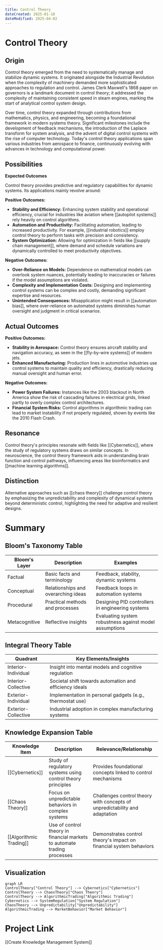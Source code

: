 ```yaml
---
title: Control Theory
dateCreated: 2025-01-18
dateModified: 2025-04-02
---
```


# Control Theory

## Origin

Control theory emerged from the need to systematically manage and stabilize dynamic systems. It originated alongside the Industrial Revolution when the complexity of machinery demanded more sophisticated approaches to regulation and control. James Clerk Maxwell's 1868 paper on governors is a landmark document in control theory; it addressed the complexity of maintaining consistent speed in steam engines, marking the start of analytical control system design.

Over time, control theory expanded through contributions from mathematics, physics, and engineering, becoming a foundational framework in modern systems theory. Significant milestones include the development of feedback mechanisms, the introduction of the Laplace transform for system analysis, and the advent of digital control systems with the rise of computer technology. Today's control theory applications span various industries from aerospace to finance, continuously evolving with advances in technology and computational power.

## Possibilities

**Expected Outcomes**

Control theory provides predictive and regulatory capabilities for dynamic systems. Its applications mainly revolve around:

**Positive Outcomes:**
- **Stability and Efficiency:** Enhancing system stability and operational efficiency, crucial for industries like aviation where [[autopilot systems]] rely heavily on control algorithms.
- **Automation and Productivity:** Facilitating automation, leading to increased productivity. For example, [[industrial robotics]] employ control theory to perform tasks with precision and consistency.
- **System Optimization:** Allowing for optimization in fields like [[supply chain management]], where demand and schedule variations are dynamically controlled to meet productivity objectives.

**Negative Outcomes:**
- **Over-Reliance on Models:** Dependence on mathematical models can overlook system nuances, potentially leading to inaccuracies or failures if the model assumptions are violated.
- **Complexity and Implementation Costs:** Designing and implementing control systems can be complex and costly, demanding significant expertise and resources.
- **Unintended Consequences:** Misapplication might result in [[automation bias]], where over-reliance on automated systems diminishes human oversight and judgment in critical scenarios.

## Actual Outcomes

**Positive Outcomes:**
- **Stability in Aerospace:** Control theory ensures aircraft stability and navigation accuracy, as seen in the [[fly-by-wire systems]] of modern jets.
- **Enhanced Manufacturing:** Production lines in automotive industries use control systems to maintain quality and efficiency, drastically reducing manual oversight and human error.

**Negative Outcomes:**
- **Power System Failures:** Instances like the 2003 blackout in North America show the risk of cascading failures in electrical grids, linked partly to overly complex control architectures.
- **Financial System Risks:** Control algorithms in algorithmic trading can lead to market instability if not properly regulated, shown by events like the 2010 Flash Crash.

## Resonance

Control theory's principles resonate with fields like [[Cybernetics]], where the study of regulatory systems draws on similar concepts. In neuroscience, the control theory framework aids in understanding brain function and control pathways, influencing areas like bioinformatics and [[machine learning algorithms]].

## Distinction

Alternative approaches such as [[chaos theory]] challenge control theory by emphasizing the unpredictability and complexity of dynamical systems beyond deterministic control, highlighting the need for adaptive and resilient designs.

# Summary

## Bloom's Taxonomy Table

| **Bloom's Layer** | **Description**                     | **Examples**                                           |
| ----------------- | ----------------------------------- | ------------------------------------------------------ |
| Factual           | Basic facts and terminology         | Feedback, stability, dynamic systems                    |
| Conceptual        | Relationships and overarching ideas | Feedback loops in automation systems                    |
| Procedural        | Practical methods and processes     | Designing PID controllers in engineering systems        |
| Metacognitive     | Reflective insights                 | Evaluating system robustness against model assumptions  |

## Integral Theory Table

| **Quadrant**        | **Key Elements/Insights**                                 |
| ------------------- | --------------------------------------------------------- |
| Interior-Individual | Insight into mental models and cognitive regulation       |
| Interior-Collective | Societal shift towards automation and efficiency ideals   |
| Exterior-Individual | Implementation in personal gadgets (e.g., thermostat use) |
| Exterior-Collective | Industrial adoption in complex manufacturing systems      |

## Knowledge Expansion Table

| **Knowledge Item**        | **Description**                                                                     | **Relevance/Relationship**                                                 |
| ------------------------- | ----------------------------------------------------------------------------------- | -------------------------------------------------------------------------- |
| [[Cybernetics]]           | Study of regulatory systems using control theory principles                         | Provides foundational concepts linked to control mechanisms                |
| [[Chaos Theory]]          | Focus on unpredictable behaviors in complex systems                                 | Challenges control theory with concepts of unpredictability and adaptation |
| [[Algorithmic Trading]]   | Use of control theory in financial markets to automate trading processes             | Demonstrates control theory's impact on financial system behaviors         |

## Visualization

```mermaid  
graph LR  
ControlTheory["Control Theory"] --> Cybernetics["Cybernetics"]  
ControlTheory --> ChaosTheory["Chaos Theory"]  
ControlTheory --> AlgorithmicTrading["Algorithmic Trading"]  
Cybernetics --> SystemRegulation["System Regulation"]  
ChaosTheory --> Unpredictability["Unpredictability"]  
AlgorithmicTrading --> MarketBehavior["Market Behavior"]  
```  

# Project Link

[[Create Knowledge Management System]]
